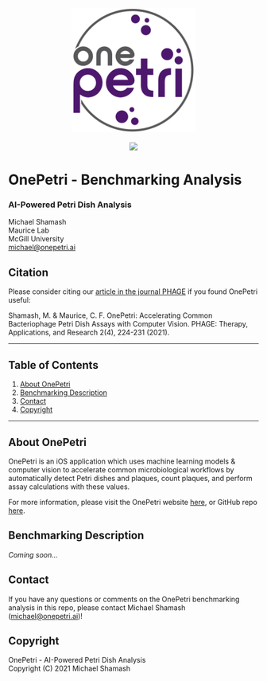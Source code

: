 <p align="center">
  <img src="logo.jpg" height="250" /> <br /><br />
  <a href="https://apps.apple.com/ca/app/onepetri/id1576075754?uo=4">
    <img src="https://onepetri.ai/assets/appstore.png" height="70" />
  </a>
</p>


# OnePetri - Benchmarking Analysis
### AI-Powered Petri Dish Analysis

Michael Shamash <br />
Maurice Lab <br />
McGill University <br />
michael@onepetri.ai

## Citation
Please consider citing our [article in the journal PHAGE](https://doi.org/10.1089/phage.2021.0012) if you found OnePetri useful:

Shamash, M. & Maurice, C. F. OnePetri: Accelerating Common Bacteriophage Petri Dish Assays with Computer Vision. PHAGE: Therapy, Applications, and Research 2(4), 224-231 (2021).

---

## Table of Contents
1. [About OnePetri](#about)
2. [Benchmarking Description](#benchmarking)
3. [Contact](#contact)
4. [Copyright](#copyright)


---

## About OnePetri <a name="about"></a>
OnePetri is an iOS application which uses machine learning models & computer vision to accelerate common microbiological workflows by automatically detect Petri dishes and plaques, count plaques, and perform assay calculations with these values.

For more information, please visit the OnePetri website [here](https://onepetri.ai), or GitHub repo [here](https://github.com/mshamash/OnePetri).

## Benchmarking Description <a name="benchmarking"></a>
*Coming soon...*

## Contact <a name="contact"></a>
If you have any questions or comments on the OnePetri benchmarking analysis in this repo, please contact Michael Shamash (michael@onepetri.ai)!

## Copyright <a name="copyright"></a>
OnePetri - AI-Powered Petri Dish Analysis <br />
Copyright (C) 2021 Michael Shamash <br />

